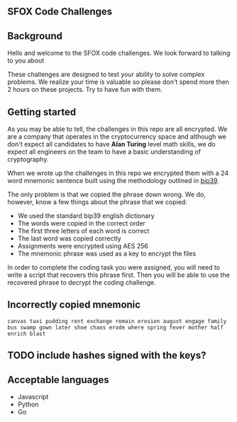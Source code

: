 ## SFOX Code Challenges

## Background
Hello and welcome to the SFOX code challenges. We look forward to talking to you about

These challenges are designed to test your ability to solve complex problems. We realize your time is valuable so please don't spend more then 2 hours on these projects. Try to have fun with them.

## Getting started

As you may be able to tell, the challenges in this repo are all encrypted. We are a company that operates in the cryptocurrency space and although we don't expect all candidates to have __Alan Turing__ level math skills, we do expect all engineers on the team to have a basic understanding of cryptography.

When we wrote up the challenges in this repo we encrypted them with a 24 word mnemonic sentence built using the methodology outlined in [bip39](https://github.com/bitcoin/bips/blob/master/bip-0039.mediawiki).

The only problem is that we copied the phrase down wrong. We do, however, know a few things about the phrase that we copied:

- We used the standard bip39 english dictionary
- The words were copied in the correct order
- The first three letters of each word is correct
- The last word was copied correctly
- Assignments were encrypted using AES 256
- The mnemonic phrase was used as a key to encrypt the files

In order to complete the coding task you were assigned, you will need to write a script that recovers this phrase first. Then you will be able to use the recovered phrase to decrypt the coding challenge.

## Incorrectly copied mnemonic
```
canvas taxi pudding rent exchange remain erosion august engage family bus swamp gown later shoe chaos erode where spring fever mother half enrich blast
```

## TODO include hashes signed with the keys?

## Acceptable languages
- Javascript
- Python
- Go
